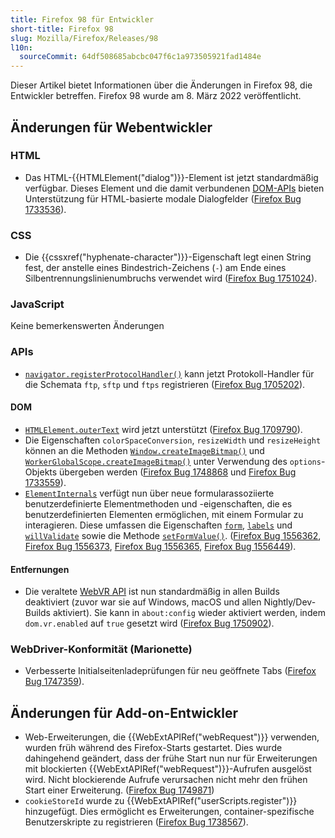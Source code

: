 ```yaml
---
title: Firefox 98 für Entwickler
short-title: Firefox 98
slug: Mozilla/Firefox/Releases/98
l10n:
  sourceCommit: 64df508685abcbc047f6c1a973505921fad1484e
---
```


Dieser Artikel bietet Informationen über die Änderungen in Firefox 98, die Entwickler betreffen. Firefox 98 wurde am 8. März 2022 veröffentlicht.

## Änderungen für Webentwickler

### HTML

- Das HTML-{{HTMLElement("dialog")}}-Element ist jetzt standardmäßig verfügbar. Dieses Element und die damit verbundenen [DOM-APIs](/de/docs/Web/API/Document_Object_Model) bieten Unterstützung für HTML-basierte modale Dialogfelder ([Firefox Bug 1733536](https://bugzil.la/1733536)).

### CSS

- Die {{cssxref("hyphenate-character")}}-Eigenschaft legt einen String fest, der anstelle eines Bindestrich-Zeichens (`-`) am Ende eines Silbentrennungslinienumbruchs verwendet wird ([Firefox Bug 1751024](https://bugzil.la/1751024)).

### JavaScript

Keine bemerkenswerten Änderungen

### APIs

- [`navigator.registerProtocolHandler()`](/de/docs/Web/API/Navigator/registerProtocolHandler) kann jetzt Protokoll-Handler für die Schemata `ftp`, `sftp` und `ftps` registrieren ([Firefox Bug 1705202](https://bugzil.la/1705202)).

#### DOM

- [`HTMLElement.outerText`](/de/docs/Web/API/HTMLElement/outerText) wird jetzt unterstützt ([Firefox Bug 1709790](https://bugzil.la/1709790)).
- Die Eigenschaften `colorSpaceConversion`, `resizeWidth` und `resizeHeight` können an die Methoden [`Window.createImageBitmap()`](/de/docs/Web/API/Window/createImageBitmap) und [`WorkerGlobalScope.createImageBitmap()`](/de/docs/Web/API/WorkerGlobalScope/createImageBitmap) unter Verwendung des `options`-Objekts übergeben werden ([Firefox Bug 1748868](https://bugzil.la/1748868) und [Firefox Bug 1733559](https://bugzil.la/1733559)).
- [`ElementInternals`](/de/docs/Web/API/ElementInternals) verfügt nun über neue formularassoziierte benutzerdefinierte Elementmethoden und -eigenschaften, die es benutzerdefinierten Elementen ermöglichen, mit einem Formular zu interagieren.
  Diese umfassen die Eigenschaften [`form`](/de/docs/Web/API/ElementInternals/form), [`labels`](/de/docs/Web/API/ElementInternals/labels) und [`willValidate`](/de/docs/Web/API/ElementInternals/willValidate) sowie die Methode [`setFormValue()`](/de/docs/Web/API/ElementInternals/setFormValue).
  ([Firefox Bug 1556362](https://bugzil.la/1556362), [Firefox Bug 1556373](https://bugzil.la/1556373), [Firefox Bug 1556365](https://bugzil.la/1556365), [Firefox Bug 1556449](https://bugzil.la/1556449)).

#### Entfernungen

- Die veraltete [WebVR API](/de/docs/Web/API/WebVR_API) ist nun standardmäßig in allen Builds deaktiviert (zuvor war sie auf Windows, macOS und allen Nightly/Dev-Builds aktiviert).
  Sie kann in `about:config` wieder aktiviert werden, indem `dom.vr.enabled` auf `true` gesetzt wird ([Firefox Bug 1750902](https://bugzil.la/1750902)).

### WebDriver-Konformität (Marionette)

- Verbesserte Initialseitenladeprüfungen für neu geöffnete Tabs ([Firefox Bug 1747359](https://bugzil.la/1747359)).

## Änderungen für Add-on-Entwickler

- Web-Erweiterungen, die {{WebExtAPIRef("webRequest")}} verwenden, wurden früh während des Firefox-Starts gestartet. Dies wurde dahingehend geändert, dass der frühe Start nun nur für Erweiterungen mit blockierten {{WebExtAPIRef("webRequest")}}-Aufrufen ausgelöst wird. Nicht blockierende Aufrufe verursachen nicht mehr den frühen Start einer Erweiterung. ([Firefox Bug 1749871](https://bugzil.la/1749871))
- `cookieStoreId` wurde zu {{WebExtAPIRef("userScripts.register")}} hinzugefügt. Dies ermöglicht es Erweiterungen, container-spezifische Benutzerskripte zu registrieren ([Firefox Bug 1738567](https://bugzil.la/1738567)).
